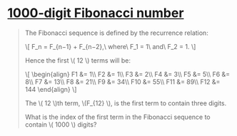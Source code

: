 # [1000-digit Fibonacci number](https://projecteuler.net/problem=25)

> The Fibonacci sequence is defined by the recurrence relation:
> 
> \\[
> F_n = F_{n−1} + F_{n−2},\ where\ F_1 = 1\ and\ F_2 = 1.
> \\]
> 
> Hence the first \\( 12 \\) terms will be:
> 
> \\[
> \begin{align}
> F1 &= 1\\\\
> F2 &= 1\\\\
> F3 &= 2\\\\
> F4 &= 3\\\\
> F5 &= 5\\\\
> F6 &= 8\\\\
> F7 &= 13\\\\
> F8 &= 21\\\\
> F9 &= 34\\\\
> F10 &= 55\\\\
> F11 &= 89\\\\
> F12 &= 144
> \end{align}
> \\]
> 
> The \\( 12 \\)th term, \\(F_{12} \\), is the first term to contain three digits.
> 
> What is the index of the first term in the Fibonacci sequence to contain \\( 1000 \\) digits?
